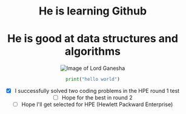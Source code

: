 <header>

# He is learning Github <br>
# He is good at data structures and algorithms

![Image of Lord Ganesha](https://octodex.github.com/images/yaktocat.png)

```python
print("hello world")
```

- [x] I successfully solved two coding problems in the HPE round 1 test
- [ ] Hope for the best in round 2
- [ ] Hope I'll get selected for HPE (Hewlett Packward Enterprise)
  
</header>
